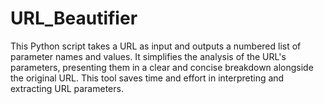 # URL_Beautifier
This Python script takes a URL as input and outputs a numbered list of parameter names and values. It simplifies the analysis of the URL's parameters, presenting them in a clear and concise breakdown alongside the original URL. This tool saves time and effort in interpreting and extracting URL parameters.
